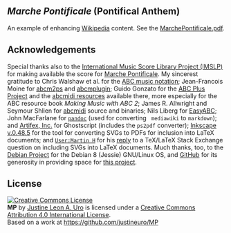 ## *Marche Pontificale* (Pontifical Anthem)

An example of enhancing [Wikipedia](https://wikipedia.org/) content.  See the [MarchePontificale.pdf](./HP-mp-cfg.pdf).

## Acknowledgements
Special thanks also to the [International Music Score Library Project (IMSLP)](http://imslp.org/) for making available the score for [Marche Pontificale](http://ks.imslp.net/files/imglnks/usimg/6/60/IMSLP258526-PMLP114725-Gounod_-_Marche_pontificale_ArrPf.pdf). My sincerest gratitude to Chris Walshaw et al. for the [ABC music notation](http://www.abcnotation.com);  Jean-Francois Moine for [abcm2ps](http://moinejf.free.fr/) and [abcmplugin](http://moinejf.free.fr/);  Guido Gonzato for the [ABC Plus Project](http://abcplus.sourceforge.net/) and the [abcmidi resources](http://abcplus.sourceforge.net/#abcMIDI) available there, more especially for the ABC resource book *Making Music with ABC 2*; James R. Allwright and Seymour Shlien for [abcmidi](http://abc.sourceforge.net/abcMIDI) source and binaries; Nils Liberg for [EasyABC](http://www.nilsliberg.se/ksp/easyabc/); John MacFarlane for [`pandoc`](http://pandoc.org) (used for converting ` mediawiki` to `markdown`); and [Artifex, Inc.](https://artifex.com) for Ghostscript (includes the `ps2pdf` converter); [Inkscape v.0.48.5](https://www.inkscape.org/) for the tool for converting SVGs to PDFs for inclusion into LaTeX documents; and [`User:Martin H`](https://tex.stackexchange.com/users/632/martin-h) for his [reply](https://tex.stackexchange.com/questions/2099/how-to-include-svg-diagrams-in-latex) to a TeX/LaTeX Stack Exchange question on including SVGs into LaTeX documents.  Much thanks, too, to the [Debian Project](https://www.debian.org) for the Debian 8 (Jessie) GNU/Linux OS, and [GitHub](https://github.org) for its generosity in providing space for [this project](https://github.com/justineuro/MP).   

## License
<a rel="license" href="http://creativecommons.org/licenses/by/4.0/"><img alt="Creative Commons License" style="border-width:0" src="https://i.creativecommons.org/l/by/4.0/80x15.png" /></a><br /><span xmlns:dct="http://purl.org/dc/terms/" property="dct:title"><b>MP</b></span> by <a xmlns:cc="http://creativecommons.org/ns#" href="https://github.com/justineuro/" property="cc:attributionName" rel="cc:attributionURL">Justine Leon A. Uro</a> is licensed under a <a rel="license" href="http://creativecommons.org/licenses/by/4.0/">Creative Commons Attribution 4.0 International License</a>.<br />Based on a work at <a xmlns:dct="http://purl.org/dc/terms/" href="https://github.com/justineuro/mdginabc2svg" rel="dct:source">https://github.com/justineuro/MP</a>
